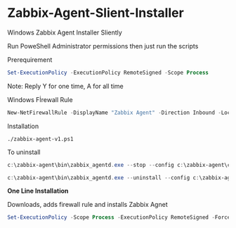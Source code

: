 # Zabbix-Agent-Slient-Installer
Windows Zabbix Agent Installer Sliently

Run PoweShell Administrator permissions then just run the scripts

Prerequirement
```powershell
Set-ExecutionPolicy -ExecutionPolicy RemoteSigned -Scope Process
```
Note: Reply Y for one time, A for all time

Windows Fİrewall Rule
``` powershell
New-NetFirewallRule -DisplayName "Zabbix Agent" -Direction Inbound -LocalPort 10050 -Protocol TCP -Action Allow
```

Installation
```powershel
./zabbix-agent-v1.ps1
```


To uninstall

``` powershell
c:\zabbix-agent\bin\zabbix_agentd.exe --stop --config c:\zabbix-agent\conf\zabbix_agentd.conf

c:\zabbix-agent\bin\zabbix_agentd.exe --uninstall --config c:\zabbix-agent\conf\zabbix_agentd.conf
```




**One Line Installation**

Downloads, adds firewall rule and installs Zabbix Agnet 
``` powershell
Set-ExecutionPolicy -Scope Process -ExecutionPolicy RemoteSigned -Force; Invoke-WebRequest -Uri "https://raw.githubusercontent.com/dogukaneren/Zabbix-Agent-Slient-Installer/main/zabbix-agent-v1-plus.ps1" -OutFile "zabbix-agent-v1-plus.ps1"; .\zabbix-agent-v1-plus.ps1
```
